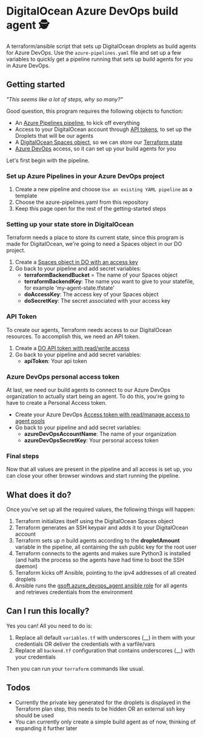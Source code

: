 # DigitalOcean Azure DevOps build agent 🕵️

A terraform/ansible script that sets up DigitalOcean droplets as build agents for Azure DevOps.
Use the `azure-pipelines.yaml` file and set up a few variables to quickly get a pipeline running that sets up build
agents for you in Azure DevOps.

## Getting started

_"This seems like a lot of steps, why so many?"_

Good question, this program requires the following objects to function:

- An [Azure Pipelines pipeline](https://azure.microsoft.com/nl-nl/services/devops/pipelines/), to kick off everything
- Access to your DigitalOcean account through [API tokens](https://www.digitalocean.com/docs/apis-clis/api/create-personal-access-token/), to set up the Droplets that will be our agents
- A [DigitalOcean Spaces object](https://www.digitalocean.com/community/tutorials/how-to-create-a-digitalocean-space-and-api-key), so we can store our [Terraform state](https://www.terraform.io/docs/state/index.html)
- [Azure DevOps](https://azure.microsoft.com/nl-nl/services/devops/) access, so it can set up your build agents for you

Let's first begin with the pipeline.

### Set up Azure Pipelines in your Azure DevOps project

1. Create a new pipeline and choose `Use an existing YAML pipeline` as a template
1. Choose the azure-pipelines.yaml from this repository
1. Keep this page open for the rest of the getting-started steps

### Setting up your state store in DigitalOcean

Terraform needs a place to store its current state, since this program is made for DigitalOcean, we're going to need
a Spaces object in our DO project.

1. Create a [Spaces object in DO with an access key](https://www.digitalocean.com/community/tutorials/how-to-create-a-digitalocean-space-and-api-key)
1. Go back to your pipeline and add secret variables:
    - **terraformBackendBucket** = The name of your Spaces object
    - **terraformBackendKey**: The name you want to give to your statefile, for example 'my-agent-state.tfstate'
    - **doAccessKey**: The access key of your Spaces object
    - **doSecretKey**: The secret associated with your access key

### API Token

To create our agents, Terraform needs access to our DigitalOcean resources.
To accomplish this, we need an API token.

1. Create a [DO API token with read/write access](https://www.digitalocean.com/docs/apis-clis/api/create-personal-access-token/)
1. Go back to your pipeline and add secret variables:
    - **apiToken**: Your api token

### Azure DevOps personal access token

At last, we need our build agents to connect to our Azure DevOps organization to actually start being an agent.
To do this, you're going to have to create a Personal Access token.

- Create your Azure DevOps [Access token with read/manage access to agent pools](https://docs.microsoft.com/en-us/azure/devops/organizations/accounts/use-personal-access-tokens-to-authenticate?view=azure-devops&tabs=preview-page)
- Go back to your pipeline and add secret variables:
    - **azureDevOpsAccountName**: The name of your organization
    - **azureDevOpsSecretKey**: Your personal access token

### Final steps

Now that all values are present in the pipeline and all access is set up, you can close your other browser windows
and start running the pipeline.

## What does it do?

Once you've set up all the required values, the following things will happen:

1. Terraform initializes itself using the DigitalOcean Spaces object
1. Terraform generates an SSH keypair and adds it to your DigitalOcean account
1. Terraform sets up _n_ build agents according to the **dropletAmount** variable in the pipeline, all containing the ssh public key for the root user
1. Terraform connects to the agents and makes sure Python3 is installed (and halts the process so the agents have had time to boot the SSH daemon)
1. Terraform kicks off Ansible, pointing to the ipv4 addresses of all created droplets
1. Ansible runs the [gsoft.azure_devops_agent ansible role](https://github.com/gsoft-inc/ansible-role-azure-devops-agent) for all agents and retrieves credentials from the environment

## Can I run this locally?

Yes you can!
All you need to do is:

1. Replace all default `variables.tf` with underscores (__) in them with your credentials OR deliver the credentials with a varfile/vars
1. Replace all `backend.tf` configuration that contains underscores (__) with your credentials

Then you can run your `terraform` commands like usual.

## Todos

- Currently the private key generated for the droplets is displayed in the Terraform plan step, this needs to be hidden OR an external ssh key should be used
- You can currently only create a simple build agent as of now, thinking of expanding it further later
